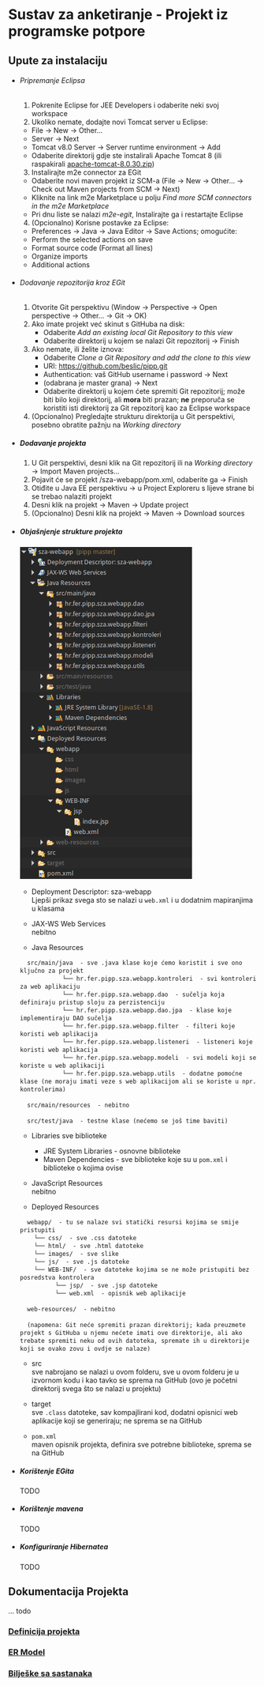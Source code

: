 # Sustav za anketiranje - Projekt iz programske potpore

## Upute za instalaciju

  * ###### Pripremanje Eclipsa
    1. Pokrenite Eclipse for JEE Developers i odaberite neki svoj workspace
    2. Ukoliko nemate, dodajte novi Tomcat server u Eclipse:
      - File -> New -> Other...
      - Server -> Next
      - Tomcat v8.0 Server -> Server runtime environment -> Add
      - Odaberite direktorij gdje ste instalirali Apache Tomcat 8 (ili raspakirali [apache-tomcat-8.0.30.zip](http://ftp.carnet.hr/misc/apache/tomcat/tomcat-8/v8.0.30/bin/apache-tomcat-8.0.30.zip))
    3. Instalirajte m2e connector za EGit
      - Odaberite novi maven projekt iz SCM-a (File -> New -> Other... -> Check out Maven projects from SCM -> Next)
      - Kliknite na link m2e Marketplace u polju _Find more SCM connectors in the m2e Marketplace_
      - Pri dnu liste se nalazi _m2e-egit_, Instalirajte ga i restartajte Eclipse
    4. (Opcionalno) Korisne postavke za Eclipse:
      - Preferences -> Java -> Java Editor -> Save Actions; omogućite:
      - Perform the selected actions on save
      - Format source code (Format all lines)
      - Organize imports
      - Additional actions

  * ###### Dodavanje repozitorija kroz EGit
    1. Otvorite Git perspektivu (Window -> Perspective -> Open perspective -> Other... -> Git -> OK)
    2. Ako imate projekt već skinut s GitHuba na disk:  
       - Odaberite _Add an existing local Git Repository to this view_
       - Odaberite direktorij u kojem se nalazi Git repozitorij -> Finish
    3. Ako nemate, ili želite iznova:  
       - Odaberite _Clone a Git Repository and add the clone to this view_
       - URI: https://github.com/beslic/pipp.git
       - Authentication: vaš GitHub username i password -> Next
       - (odabrana je master grana) -> Next
       - Odaberite direktorij u kojem ćete spremiti Git repozitorij; može biti bilo koji direktorij, ali **mora** biti prazan; **ne** preporuča se koristiti isti direktorij za Git repozitorij kao za Eclipse workspace
     4. (Opcionalno) Pregledajte strukturu direktorija u Git perspektivi, posebno obratite pažnju na _Working directory_


  * ##### Dodavanje projekta
    1. U Git perspektivi, desni klik na Git repozitorij ili na _Working directory_ -> Import Maven projects...
    2. Pojavit će se projekt /sza-webapp/pom.xml, odaberite ga -> Finish
    3. Otiđite u Java EE perspektivu -> u Project Exploreru s lijeve strane bi se trebao nalaziti projekt
    4. Desni klik na projekt -> Maven -> Update project
    5. (Opcionalno) Desni klik na projekt -> Maven -> Download sources


  * ##### Objašnjenje strukture projekta  

    ![struktura projekta](images/struktura-projekta.png)

    - Deployment Descriptor: sza-webapp  
      Ljepši prikaz svega sto se nalazi u `web.xml` i u dodatnim mapiranjima u klasama

    - JAX-WS Web Services  
      nebitno

    - Java Resources
    ```  
      src/main/java  - sve .java klase koje ćemo koristit i sve ono ključno za projekt  
                └── hr.fer.pipp.sza.webapp.kontroleri  - svi kontroleri za web aplikaciju
                └── hr.fer.pipp.sza.webapp.dao  - sučelja koja definiraju pristup sloju za perzistenciju
                └── hr.fer.pipp.sza.webapp.dao.jpa  - klase koje implementiraju DAO sučelja
                └── hr.fer.pipp.sza.webapp.filter  - filteri koje koristi web aplikacija
                └── hr.fer.pipp.sza.webapp.listeneri  - listeneri koje koristi web aplikacija
                └── hr.fer.pipp.sza.webapp.modeli  - svi modeli koji se koriste u web aplikaciji
                └── hr.fer.pipp.sza.webapp.utils  - dodatne pomoćne klase (ne moraju imati veze s web aplikacijom ali se koriste u npr. kontrolerima)

      src/main/resources  - nebitno

      src/test/java  - testne klase (nećemo se još time baviti)
      ```  

      - Libraries sve biblioteke  
        - JRE System Libraries - osnovne biblioteke
        - Maven Dependencies - sve biblioteke koje su u `pom.xml` i biblioteke o kojima ovise

      - JavaScript Resources  
      nebitno

      - Deployed Resources
      ```
        webapp/  - tu se nalaze svi statički resursi kojima se smije pristupiti
          └── css/  - sve .css datoteke
          └── html/  - sve .html datoteke
          └── images/  - sve slike
          └── js/  - sve .js datoteke
          └── WEB-INF/  - sve datoteke kojima se ne može pristupiti bez posredstva kontrolera
                └── jsp/  - sve .jsp datoteke
                └── web.xml  - opisnik web aplikacije

        web-resources/  - nebitno

        (napomena: Git neće spremiti prazan direktorij; kada preuzmete projekt s GitHuba u njemu nećete imati ove direktorije, ali ako trebate spremiti neku od ovih datoteka, spremate ih u direktorije koji se ovako zovu i ovdje se nalaze)
      ```
      - src  
      sve nabrojano se nalazi u ovom folderu, sve u ovom folderu je u izvornom kodu i kao tavko se sprema na GitHub (ovo je početni direktorij svega što se nalazi u projektu)

      - target  
      sve `.class` datoteke, sav kompajlirani kod, dodatni opisnici web aplikacije koji se generiraju; ne sprema se na GitHub

      - `pom.xml`  
      maven opisnik projekta, definira sve potrebne biblioteke, sprema se na GitHub


  * ##### Korištenje EGita

    TODO


  * ##### Korištenje mavena

    TODO


  * ##### Konfiguriranje Hibernatea

    TODO


## Dokumentacija Projekta

... todo

### [Definicija projekta](definicija-projekta.md)

### [ER Model](opis-baze-podataka.md)

### [Bilješke sa sastanaka](https://docs.google.com/document/d/1tqYlR7wgnotYuYYfDRm2xOz4JlXo75b7VYI6A7NRgK4/edit)
